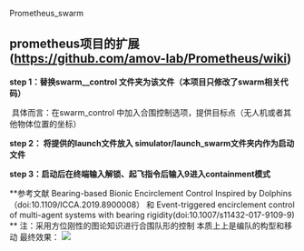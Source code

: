 Prometheus_swarm

## prometheus项目的扩展(https://github.com/amov-lab/Prometheus/wiki)

**step 1：替换swarm__control 文件夹为该文件（本项目只修改了swarm相关代码）**

​			具体而言：在swarm_control 中加入合围控制选项，提供目标点（无人机或者其他物体位置的坐标）

**step 2：  将提供的launch文件放入 simulator/launch_swarm文件夹内作为启动文件**

**step 3：启动后在终端输入解锁、起飞指令后输入9进入containment模式**

**参考文献 Bearing-based Bionic Encirclement Control Inspired by Dolphins（doi:10.1109/ICCA.2019.8900008）
   和 Event-triggered encirclement control of multi-agent systems with bearing rigidity(doi:10.1007/s11432-017-9109-9) **
注：采用方位刚性的图论知识进行合围队形的控制 本质上上是编队的构型和移动
最终效果：
![](image-storage/containment_formation.gif)

